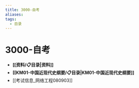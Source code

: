 ```yaml
---
title: 3000-自考
aliases:
tags:
  - 目录
---
```


# 3000-自考

- **[[资料/📋目录|资料]]**
- **[[KM01-中国近现代史纲要/📋目录|KM01-中国近现代史纲要]]**
- [[考试信息_网络工程080903]]
